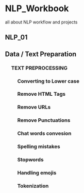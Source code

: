 # NLP_Workbook
all about NLP workflow and projects


## NLP_01
  ## Data / Text Preparation 
   ###  &emsp; TEXT PREPROCESSING
   ###  &emsp; &emsp; Converting to Lower case
   ###  &emsp; &emsp; Remove HTML Tags
   ###  &emsp; &emsp; Remove URLs
   ###  &emsp; &emsp; Remove Punctuations
   ###  &emsp; &emsp; Chat words convesion
   ###  &emsp; &emsp; Spelling mistakes
   ###  &emsp; &emsp; Stopwords 
   ###  &emsp; &emsp; Handling emojis
   ###  &emsp; &emsp; Tokenization
 
